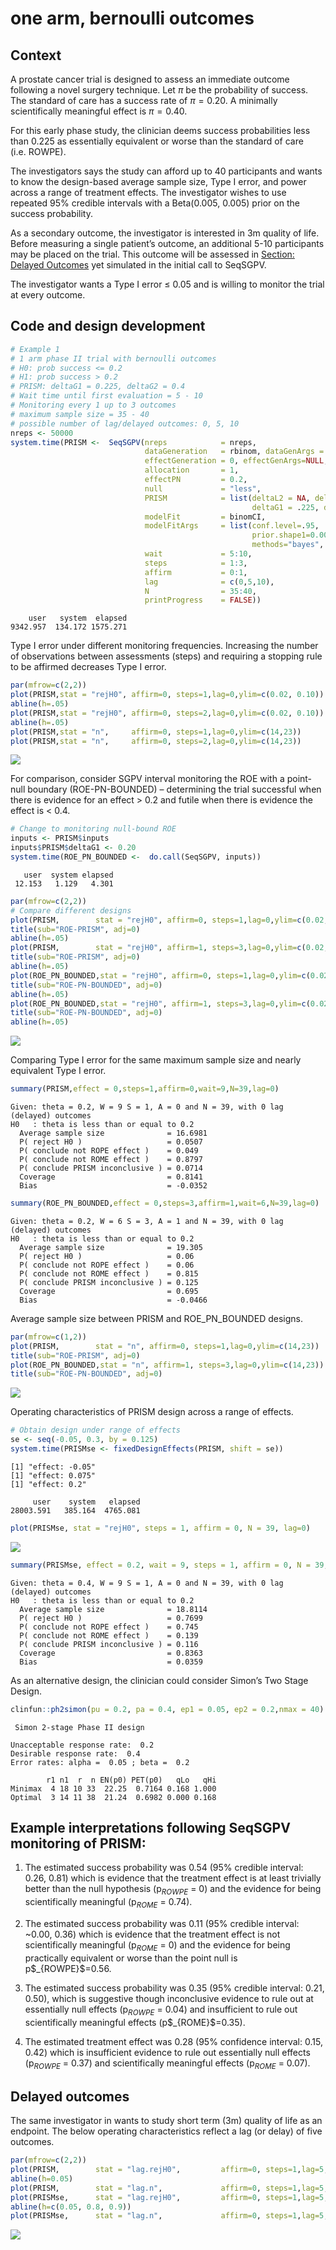 one arm, bernoulli outcomes
================

## Context

A prostate cancer trial is designed to assess an immediate outcome
following a novel surgery technique. Let $\pi$ be the probability of
success. The standard of care has a success rate of $\pi=0.20$. A
minimally scientifically meaningful effect is $\pi = 0.40$.

For this early phase study, the clinician deems success probabilities
less than 0.225 as essentially equivalent or worse than the standard of
care (i.e. ROWPE).

The investigators says the study can afford up to 40 participants and
wants to know the design-based average sample size, Type I error, and
power across a range of treatment effects. The investigator wishes to
use repeated 95% credible intervals with a Beta(0.005, 0.005) prior on
the success probability.

As a secondary outcome, the investigator is interested in 3m quality of
life. Before measuring a single patient’s outcome, an additional 5-10
participants may be placed on the trial. This outcome will be assessed
in [Section: Delayed Outcomes](#Delayed-outcomes) yet simulated in the
initial call to SeqSGPV.

The investigator wants a Type I error $\le$ 0.05 and is willing to
monitor the trial at every outcome.

## Code and design development

``` r
# Example 1
# 1 arm phase II trial with bernoulli outcomes
# H0: prob success <= 0.2
# H1: prob success > 0.2
# PRISM: deltaG1 = 0.225, deltaG2 = 0.4
# Wait time until first evaluation = 5 - 10
# Monitoring every 1 up to 3 outcomes
# maximum sample size = 35 - 40
# possible number of lag/delayed outcomes: 0, 5, 10
nreps <- 50000
system.time(PRISM <-  SeqSGPV(nreps            = nreps,
                              dataGeneration   = rbinom, dataGenArgs = list(n=40, size=1, prob = .2),
                              effectGeneration = 0, effectGenArgs=NULL,  effectScale  = "identity",
                              allocation       = 1,
                              effectPN         = 0.2,
                              null             = "less",
                              PRISM            = list(deltaL2 = NA, deltaL1 = NA, 
                                                      deltaG1 = .225, deltaG2 = .4),
                              modelFit         = binomCI,
                              modelFitArgs     = list(conf.level=.95, 
                                                      prior.shape1=0.005, prior.shape2=0.005,
                                                      methods="bayes", type="central"),
                              wait             = 5:10,
                              steps            = 1:3,
                              affirm           = 0:1,
                              lag              = c(0,5,10),
                              N                = 35:40,
                              printProgress    = FALSE))
```

        user   system  elapsed 
    9342.957  134.172 1575.271 

Type I error under different monitoring frequencies. Increasing the
number of observations between assessments (steps) and requiring a
stopping rule to be affirmed decreases Type I error.

``` r
par(mfrow=c(2,2))
plot(PRISM,stat = "rejH0", affirm=0, steps=1,lag=0,ylim=c(0.02, 0.10))
abline(h=.05)
plot(PRISM,stat = "rejH0", affirm=0, steps=2,lag=0,ylim=c(0.02, 0.10))
abline(h=.05)
plot(PRISM,stat = "n",     affirm=0, steps=1,lag=0,ylim=c(14,23))
plot(PRISM,stat = "n",     affirm=0, steps=2,lag=0,ylim=c(14,23))
```

<img src="README_files/figure-gfm/unnamed-chunk-3-1.png" style="display: block; margin: auto;" />

For comparison, consider SGPV interval monitoring the ROE with a
point-null boundary (ROE-PN-BOUNDED) – determining the trial successful
when there is evidence for an effect \> 0.2 and futile when there is
evidence the effect is \< 0.4.

``` r
# Change to monitoring null-bound ROE
inputs <- PRISM$inputs
inputs$PRISM$deltaG1 <- 0.20
system.time(ROE_PN_BOUNDED <-  do.call(SeqSGPV, inputs))
```

       user  system elapsed 
     12.153   1.129   4.301 

``` r
par(mfrow=c(2,2))
# Compare different designs
plot(PRISM,        stat = "rejH0", affirm=0, steps=1,lag=0,ylim=c(0.02, 0.10))
title(sub="ROE-PRISM", adj=0)
abline(h=.05)
plot(PRISM,        stat = "rejH0", affirm=1, steps=3,lag=0,ylim=c(0.02, 0.10))
title(sub="ROE-PRISM", adj=0)
abline(h=.05)
plot(ROE_PN_BOUNDED,stat = "rejH0", affirm=0, steps=1,lag=0,ylim=c(0.02, 0.10))
title(sub="ROE-PN-BOUNDED", adj=0)
abline(h=.05)
plot(ROE_PN_BOUNDED,stat = "rejH0", affirm=1, steps=3,lag=0,ylim=c(0.02, 0.10))
title(sub="ROE-PN-BOUNDED", adj=0)
abline(h=.05)
```

<img src="README_files/figure-gfm/unnamed-chunk-5-1.png" style="display: block; margin: auto;" />

Comparing Type I error for the same maximum sample size and nearly
equivalent Type I error.

``` r
summary(PRISM,effect = 0,steps=1,affirm=0,wait=9,N=39,lag=0)
```


    Given: theta = 0.2, W = 9 S = 1, A = 0 and N = 39, with 0 lag (delayed) outcomes
    H0   : theta is less than or equal to 0.2
      Average sample size              = 16.6981
      P( reject H0 )                   = 0.0507
      P( conclude not ROPE effect )    = 0.049
      P( conclude not ROME effect )    = 0.8797
      P( conclude PRISM inconclusive ) = 0.0714
      Coverage                         = 0.8141
      Bias                             = -0.0352

``` r
summary(ROE_PN_BOUNDED,effect = 0,steps=3,affirm=1,wait=6,N=39,lag=0)
```


    Given: theta = 0.2, W = 6 S = 3, A = 1 and N = 39, with 0 lag (delayed) outcomes
    H0   : theta is less than or equal to 0.2
      Average sample size              = 19.305
      P( reject H0 )                   = 0.06
      P( conclude not ROPE effect )    = 0.06
      P( conclude not ROME effect )    = 0.815
      P( conclude PRISM inconclusive ) = 0.125
      Coverage                         = 0.695
      Bias                             = -0.0466

Average sample size between PRISM and ROE_PN_BOUNDED designs.

``` r
par(mfrow=c(1,2))
plot(PRISM,        stat = "n", affirm=0, steps=1,lag=0,ylim=c(14,23))
title(sub="ROE-PRISM", adj=0)
plot(ROE_PN_BOUNDED,stat = "n", affirm=1, steps=3,lag=0,ylim=c(14,23))
title(sub="ROE-PN-BOUNDED", adj=0)
```

<img src="README_files/figure-gfm/unnamed-chunk-7-1.png" style="display: block; margin: auto;" />

Operating characteristics of PRISM design across a range of effects.

``` r
# Obtain design under range of effects
se <- seq(-0.05, 0.3, by = 0.125)
system.time(PRISMse <- fixedDesignEffects(PRISM, shift = se))
```

    [1] "effect: -0.05"
    [1] "effect: 0.075"
    [1] "effect: 0.2"

         user    system   elapsed 
    28003.591   385.164  4765.081 

``` r
plot(PRISMse, stat = "rejH0", steps = 1, affirm = 0, N = 39, lag=0)
```

<img src="README_files/figure-gfm/unnamed-chunk-9-1.png" style="display: block; margin: auto;" />

``` r
summary(PRISMse, effect = 0.2, wait = 9, steps = 1, affirm = 0, N = 39, lag = 0)
```


    Given: theta = 0.4, W = 9 S = 1, A = 0 and N = 39, with 0 lag (delayed) outcomes
    H0   : theta is less than or equal to 0.2
      Average sample size              = 18.8114
      P( reject H0 )                   = 0.7699
      P( conclude not ROPE effect )    = 0.745
      P( conclude not ROME effect )    = 0.139
      P( conclude PRISM inconclusive ) = 0.116
      Coverage                         = 0.8363
      Bias                             = 0.0359

As an alternative design, the clinician could consider Simon’s Two Stage
Design.

``` r
clinfun::ph2simon(pu = 0.2, pa = 0.4, ep1 = 0.05, ep2 = 0.2,nmax = 40)
```


     Simon 2-stage Phase II design 

    Unacceptable response rate:  0.2 
    Desirable response rate:  0.4 
    Error rates: alpha =  0.05 ; beta =  0.2 

            r1 n1  r  n EN(p0) PET(p0)   qLo   qHi
    Minimax  4 18 10 33  22.25  0.7164 0.168 1.000
    Optimal  3 14 11 38  21.24  0.6982 0.000 0.168

## Example interpretations following SeqSGPV monitoring of PRISM:

1.  The estimated success probability was 0.54 (95% credible interval:
    0.26, 0.81) which is evidence that the treatment effect is at least
    trivially better than the null hypothesis (p$_{ROWPE}$ = 0) and the
    evidence for being scientifically meaningful (p$_{ROME}$ = 0.74).

2.  The estimated success probability was 0.11 (95% credible interval:
    ~0.00, 0.36) which is evidence that the treatment effect is not
    scientifically meaningful (p$_{ROME}$ = 0) and the evidence for
    being practically equivalent or worse than the point null is
    p\$\_{ROWPE}\$=0.56.

3.  The estimated success probability was 0.35 (95% credible interval:
    0.21, 0.50), which is suggestive though inconclusive evidence to
    rule out at essentially null effects (p$_{ROWPE}$ = 0.04) and
    insufficient to rule out scientifically meaningful effects
    (p\$\_{ROME}\$=0.35).

4.  The estimated treatment effect was 0.28 (95% confidence interval:
    0.15, 0.42) which is insufficient evidence to rule out essentially
    null effects (p$_{ROWPE}$ = 0.37) and scientifically meaningful
    effects (p$_{ROME}$ = 0.07).

## Delayed outcomes

The same investigator in wants to study short term (3m) quality of life
as an endpoint. The below operating characteristics reflect a lag (or
delay) of five outcomes.

``` r
par(mfrow=c(2,2))
plot(PRISM,        stat = "lag.rejH0",         affirm=0, steps=1,lag=5,N=38,ylim=c(0.02, 0.10))
abline(h=0.05)
plot(PRISM,        stat = "lag.n",             affirm=0, steps=1,lag=5,N=38,ylim=c(10, 30))
plot(PRISMse,      stat = "lag.rejH0",         affirm=0, steps=1,lag=5,N=38,ylim=c(0, 1))
abline(h=c(0.05, 0.8, 0.9))
plot(PRISMse,      stat = "lag.n",             affirm=0, steps=1,lag=5,N=38,ylim=c(10, 30))
```

<img src="README_files/figure-gfm/unnamed-chunk-11-1.png" style="display: block; margin: auto;" />
